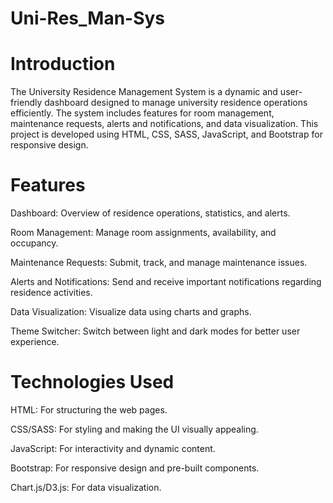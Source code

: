# Uni-Res_Man-Sys

# Introduction

The University Residence Management System is a dynamic and user-friendly dashboard designed to manage university residence operations efficiently. The system includes features for room management, maintenance requests, alerts and notifications, and data visualization. This project is developed using HTML, CSS, SASS, JavaScript, and Bootstrap for responsive design.

# Features

Dashboard: Overview of residence operations, statistics, and alerts.

Room Management: Manage room assignments, availability, and occupancy.

Maintenance Requests: Submit, track, and manage maintenance issues.

Alerts and Notifications: Send and receive important notifications regarding residence activities.

Data Visualization: Visualize data using charts and graphs. 

Theme Switcher: Switch between light and dark modes for better user experience.

# Technologies Used

HTML: For structuring the web pages.

CSS/SASS: For styling and making the UI visually appealing.

JavaScript: For interactivity and dynamic content.

Bootstrap: For responsive design and pre-built components.

Chart.js/D3.js: For data visualization.
